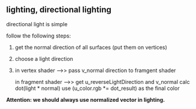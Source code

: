 ## lighting, directional lighting

directional light is simple

follow the following steps:

1. get the normal direction of all surfaces (put them on vertices)

2. choose a light direction

3. in vertex shader -->> pass v_normal direction to framgent shader

   in fragment shader -->> get u_reverseLightDirection and v_normal
                           calc dot(light * normal)
                           use (u_color.rgb *= dot_result) as the final color

**Attention: we should always use normalized vector in lighting.**

